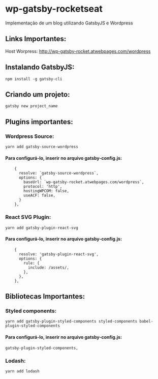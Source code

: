 # wp-gatsby-rocketseat
Implementação de um blog utilizando GatsbyJS e Wordpress

## Links Importantes:
Host Worpress: http://wp-gatsby-rocket.atwebpages.com/wordpress

## Instalando GatsbyJS:
```
npm install -g gatsby-cli
```

## Criando um projeto:
 ```
 gatsby new project_name
 ```
## Plugins importantes:

### Wordpress Source:
```
yarn add gatsby-source-wordpress
```
#### Para configurá-lo, inserir no arquivo gatsby-config.js:
```
    {
      resolve: `gatsby-source-wordpress`,
      options: {
        baseUrl: `wp-gatsby-rocket.atwebpages.com/wordpress`,
        protocol: 'http',
        hostingWPCOM: false,
        useACF: false,
      }
    },
```

### React SVG Plugin:
```
yarn add gatsby-plugin-react-svg
```

#### Para configurá-lo, inserir no arquivo gatsby-config.js:
```
    {
      resolve: 'gatsby-plugin-react-svg',
      options: {
        rule: {
          include: /assets/,
        },
      },
    },
```

## Bibliotecas Importantes:

### Styled components:
```
yarn add gatsby-plugin-styled-components styled-components babel-plugin-styled-components
```

#### Para configurá-lo, inserir no arquivo gatsby-config.js:
```
gatsby-plugin-styled-components,
```

### Lodash:
```
yarn add lodash
```

